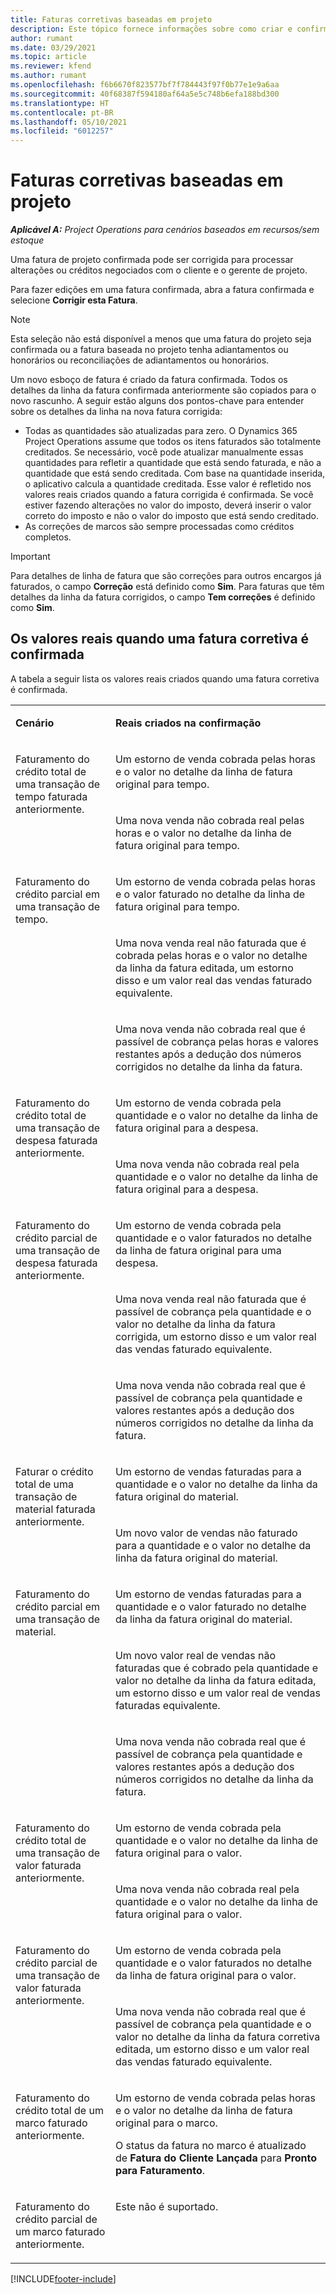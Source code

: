 ```yaml
---
title: Faturas corretivas baseadas em projeto
description: Este tópico fornece informações sobre como criar e confirmar faturas corretivas baseadas em projeto no Project Operations.
author: rumant
ms.date: 03/29/2021
ms.topic: article
ms.reviewer: kfend
ms.author: rumant
ms.openlocfilehash: f6b6670f823577bf7f784443f97f0b77e1e9a6aa
ms.sourcegitcommit: 40f68387f594180af64a5e5c748b6efa188bd300
ms.translationtype: HT
ms.contentlocale: pt-BR
ms.lasthandoff: 05/10/2021
ms.locfileid: "6012257"
---
```

# <a name="corrective-project-based-invoices"></a>Faturas corretivas baseadas em projeto

_**Aplicável A:** Project Operations para cenários baseados em recursos/sem estoque_

Uma fatura de projeto confirmada pode ser corrigida para processar alterações ou créditos negociados com o cliente e o gerente de projeto.

Para fazer edições em uma fatura confirmada, abra a fatura confirmada e selecione **Corrigir esta Fatura**. 

> [!NOTE]
> Esta seleção não está disponível a menos que uma fatura do projeto seja confirmada ou a fatura baseada no projeto tenha adiantamentos ou honorários ou reconciliações de adiantamentos ou honorários.

Um novo esboço de fatura é criado da fatura confirmada. Todos os detalhes da linha da fatura confirmada anteriormente são copiados para o novo rascunho. A seguir estão alguns dos pontos-chave para entender sobre os detalhes da linha na nova fatura corrigida:

- Todas as quantidades são atualizadas para zero. O Dynamics 365 Project Operations assume que todos os itens faturados são totalmente creditados. Se necessário, você pode atualizar manualmente essas quantidades para refletir a quantidade que está sendo faturada, e não a quantidade que está sendo creditada. Com base na quantidade inserida, o aplicativo calcula a quantidade creditada. Esse valor é refletido nos valores reais criados quando a fatura corrigida é confirmada. Se você estiver fazendo alterações no valor do imposto, deverá inserir o valor correto do imposto e não o valor do imposto que está sendo creditado.
- As correções de marcos são sempre processadas como créditos completos.


> [!IMPORTANT]
> Para detalhes de linha de fatura que são correções para outros encargos já faturados, o campo **Correção** está definido como **Sim**. Para faturas que têm detalhes da linha da fatura corrigidos, o campo **Tem correções** é definido como **Sim**.

## <a name="actuals-created-when-a-corrective-invoice-is-confirmed"></a>Os valores reais quando uma fatura corretiva é confirmada

A tabela a seguir lista os valores reais criados quando uma fatura corretiva é confirmada.

<table border="0" cellspacing="0" cellpadding="0">
    <tbody>
        <tr>
            <td width="216" valign="top">
                <p>
                    <strong>Cenário</strong>
                </p>
            </td>
            <td width="808" valign="top">
                <p>
                    <strong>Reais criados na confirmação</strong>
                </p>
            </td>
        </tr>
        <tr>
            <td width="216" rowspan="2" valign="top">
                <p>
Faturamento do crédito total de uma transação de tempo faturada anteriormente.
                </p>
            </td>
            <td width="408" valign="top">
                <p>
Um estorno de venda cobrada pelas horas e o valor no detalhe da linha de fatura original para tempo.
                </p>
            </td>
        </tr>
        <tr>
            <td width="408" valign="top">
                <p>
Uma nova venda não cobrada real pelas horas e o valor no detalhe da linha de fatura original para tempo.
                </p>
            </td>
        </tr>
        <tr>
            <td width="216" rowspan="3" valign="top">
                <p>
Faturamento do crédito parcial em uma transação de tempo.
                </p>
            </td>
            <td width="408" valign="top">
                <p>
Um estorno de venda cobrada pelas horas e o valor faturado no detalhe da linha de fatura original para tempo.
                </p>
            </td>
        </tr>
        <tr>
            <td width="408" valign="top">
                <p>
Uma nova venda real não faturada que é cobrada pelas horas e o valor no detalhe da linha da fatura editada, um estorno disso e um valor real das vendas faturado equivalente.
                </p>
            </td>
        </tr>
        <tr>
            <td width="408" valign="top">
                <p>
Uma nova venda não cobrada real que é passível de cobrança pelas horas e valores restantes após a dedução dos números corrigidos no detalhe da linha da fatura.
                </p>
            </td>
        </tr>
        <tr>
            <td width="216" rowspan="2" valign="top">
                <p>
Faturamento do crédito total de uma transação de despesa faturada anteriormente.
                </p>
            </td>
            <td width="408" valign="top">
                <p>
Um estorno de venda cobrada pela quantidade e o valor no detalhe da linha de fatura original para a despesa.
                </p>
            </td>
        </tr>
        <tr>
            <td width="408" valign="top">
                <p>
Uma nova venda não cobrada real pela quantidade e o valor no detalhe da linha de fatura original para a despesa.
                </p>
            </td>
        </tr>
        <tr>
            <td width="216" rowspan="3" valign="top">
                <p>
Faturamento do crédito parcial de uma transação de despesa faturada anteriormente.
                </p>
            </td>
            <td width="408" valign="top">
                <p>
Um estorno de venda cobrada pela quantidade e o valor faturados no detalhe da linha de fatura original para uma despesa.
                </p>
            </td>
        </tr>
        <tr>
            <td width="408" valign="top">
                <p>
Uma nova venda real não faturada que é passível de cobrança pela quantidade e o valor no detalhe da linha da fatura corrigida, um estorno disso e um valor real das vendas faturado equivalente.
                </p>
            </td>
        </tr>
        <tr>
            <td width="408" valign="top">
                <p>
Uma nova venda não cobrada real que é passível de cobrança pela quantidade e valores restantes após a dedução dos números corrigidos no detalhe da linha da fatura.
                </p>
            </td>
        </tr>
                <tr>
            <td width="216" rowspan="2" valign="top">
                <p>
Faturar o crédito total de uma transação de material faturada anteriormente.
                </p>
            </td>
            <td width="408" valign="top">
                <p>
Um estorno de vendas faturadas para a quantidade e o valor no detalhe da linha da fatura original do material.
                </p>
            </td>
        </tr>
        <tr>
            <td width="408" valign="top">
                <p>
Um novo valor de vendas não faturado para a quantidade e o valor no detalhe da linha da fatura original do material.
                </p>
            </td>
        </tr>
        <tr>
            <td width="216" rowspan="3" valign="top">
                <p>
Faturamento do crédito parcial em uma transação de material.
                </p>
            </td>
            <td width="408" valign="top">
                <p>
Um estorno de vendas faturadas para a quantidade e o valor faturado no detalhe da linha da fatura original do material.
                </p>
            </td>
        </tr>
        <tr>
            <td width="408" valign="top">
                <p>
Um novo valor real de vendas não faturadas que é cobrado pela quantidade e valor no detalhe da linha da fatura editada, um estorno disso e um valor real de vendas faturadas equivalente.
                </p>
            </td>
        </tr>
        <tr>
            <td width="408" valign="top">
                <p>
Uma nova venda não cobrada real que é passível de cobrança pela quantidade e valores restantes após a dedução dos números corrigidos no detalhe da linha da fatura.
                </p>
            </td>
        </tr>
        <tr>
            <td width="216" rowspan="2" valign="top">
                <p>
Faturamento do crédito total de uma transação de valor faturada anteriormente.
                </p>
            </td>
            <td width="408" valign="top">
                <p>
Um estorno de venda cobrada pela quantidade e o valor no detalhe da linha de fatura original para o valor.
                </p>
            </td>
        </tr>
        <tr>
            <td width="408" valign="top">
                <p>
Uma nova venda não cobrada real pela quantidade e o valor no detalhe da linha de fatura original para o valor.
                </p>
            </td>
        </tr>
        <tr>
            <td width="216" rowspan="2" valign="top">
                <p>
Faturamento do crédito parcial de uma transação de valor faturada anteriormente.
                </p>
            </td>
            <td width="408" valign="top">
                <p>
Um estorno de venda cobrada pela quantidade e o valor faturados no detalhe da linha de fatura original para o valor.
                </p>
            </td>
        </tr>
        <tr>
            <td width="408" valign="top">
                <p>
Uma nova venda não cobrada real que é passível de cobrança pela quantidade e o valor no detalhe da linha da fatura corretiva editada, um estorno disso e um valor real das vendas faturado equivalente.
                </p>
            </td>
        </tr>
        <tr>
            <td width="216" valign="top">
                <p>
Faturamento do crédito total de um marco faturado anteriormente.
                </p>
            </td>
            <td width="408" valign="top">
                <p>
Um estorno de venda cobrada pelas horas e o valor no detalhe da linha de fatura original para o marco.
                </p>
                <p>
O status da fatura no marco é atualizado de <b>Fatura do Cliente Lançada</b> para <b>Pronto para Faturamento</b>.
                </p>
            </td>
        </tr>
        <tr>
            <td width="216" valign="top">
                <p>
Faturamento do crédito parcial de um marco faturado anteriormente.
                </p>
            </td>
            <td width="408" valign="top">
                <p>
Este não é suportado.
                </p>
            </td>
        </tr>       
    </tbody>
</table>


[!INCLUDE[footer-include](../includes/footer-banner.md)]
